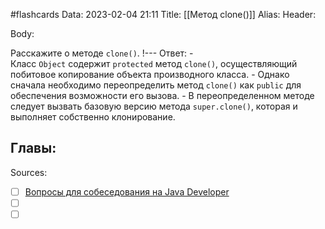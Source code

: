 #flashcards
Data: 2023-02-04 21:11
Title: [[Метод clone()]]
Alias:
Header:




Body:


Расскажите о методе `clone()`.
!---
Ответ:
	- Класс `Object` содержит `protected` метод `clone()`, осуществляющий побитовое копирование объекта производного класса.
	- Однако сначала необходимо переопределить метод `clone()` как `public` для обеспечения возможности его вызова.
	- В переопределенном методе следует вызвать базовую версию метода `super.clone()`, которая и выполняет собственно клонирование.



Главы:
-


Sources:
- [ ] [Вопросы для собеседования на Java Developer](https://github.com/enhorse/java-interview/blob/master/README.md#%D0%9E%D0%9E%D0%9F)
- [ ] []()
- [ ] []()
